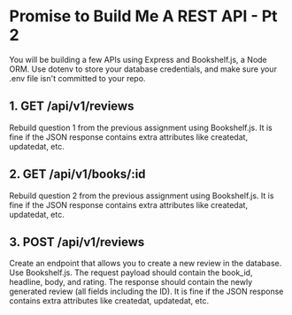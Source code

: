 # Promise to Build Me A REST API - Pt 2
You will be building a few APIs using Express and Bookshelf.js, a Node ORM. Use dotenv to store your database credentials, and make sure your .env file isn't committed to your repo.

## 1. GET /api/v1/reviews
Rebuild question 1 from the previous assignment using Bookshelf.js. It is fine if the JSON response contains extra attributes like createdat, updatedat, etc.

## 2. GET /api/v1/books/:id
Rebuild question 2 from the previous assignment using Bookshelf.js. It is fine if the JSON response contains extra attributes like createdat, updatedat, etc.

## 3. POST /api/v1/reviews
Create an endpoint that allows you to create a new review in the database. Use Bookshelf.js. The request payload should contain the book_id, headline, body, and rating. The response should contain the newly generated review (all fields including the ID). It is fine if the JSON response contains extra attributes like createdat, updatedat, etc.
